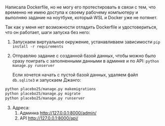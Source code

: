 Написала Dockerfile, но не могу его протестировать в связи с тем, что временно не имею доступа к своему рабочему компьютеру и выполняю задание на ноутбуке, который WSL и Docker уже не потянет.

Так как у меня нет возможности отладить Dockerfile и удостовериться, что он работает, шаги запуска без него: 
1. Запускаем виртуальное окружение, устанавливаем зависимости `pip install -r requirements`
2. Отправляю задание с созданной базой данных, чтобы можно было сразу поиграть с заполненными данными в админке и по API: `python manage.py runserver`

   Если хочется начать с пустой базой данных, удаляем файл `db.sqlite3` и запускаем Джанго:
```bash
python placebo25/manage.py makemigrations
python placebo25/manage.py migrate
python placebo25/manage.py runserver
```
3. Адреса: 
   1. Админка http://127.0.0.1:8000/admin/
   2. API http://127.0.0.1:8000/api/